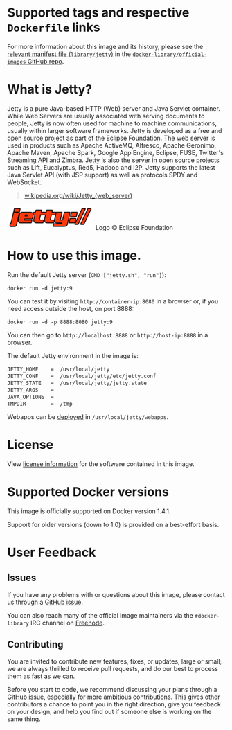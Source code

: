 # Supported tags and respective `Dockerfile` links



For more information about this image and its history, please see the [relevant
manifest file
(`library/jetty`)](https://github.com/docker-library/official-images/blob/master/library/jetty)
in the [`docker-library/official-images` GitHub
repo](https://github.com/docker-library/official-images).

# What is Jetty?

Jetty is a pure Java-based HTTP (Web) server and Java Servlet container. While
Web Servers are usually associated with serving documents to people, Jetty is
now often used for machine to machine communications, usually within larger
software frameworks. Jetty is developed as a free and open source project as
part of the Eclipse Foundation. The web server is used in products such as
Apache ActiveMQ, Alfresco, Apache Geronimo, Apache Maven, Apache
Spark, Google App Engine, Eclipse, FUSE, Twitter's Streaming API and Zimbra.
Jetty is also the server in open source projects such as Lift, Eucalyptus,
Red5, Hadoop and I2P. Jetty supports the latest Java Servlet API (with JSP
support) as well as protocols SPDY and WebSocket.

> [wikipedia.org/wiki/Jetty_(web_server)](https://en.wikipedia.org/wiki/Jetty_(web_server))

![logo](https://raw.githubusercontent.com/docker-library/docs/master/jetty/logo.png)
Logo &copy; Eclipse Foundation

# How to use this image.

Run the default Jetty server (`CMD ["jetty.sh", "run"]`):

    docker run -d jetty:9

You can test it by visiting `http://container-ip:8080` in a browser or, if you
need access outside the host, on port 8888:

    docker run -d -p 8888:8080 jetty:9

You can then go to `http://localhost:8888` or `http://host-ip:8888` in a
browser.

The default Jetty environment in the image is:

    JETTY_HOME    =  /usr/local/jetty
    JETTY_CONF    =  /usr/local/jetty/etc/jetty.conf
    JETTY_STATE   =  /usr/local/jetty/jetty.state
    JETTY_ARGS    =
    JAVA_OPTIONS  =
    TMPDIR        =  /tmp

Webapps can be [deployed](https://wiki.eclipse.org/Jetty/Howto/Deploy_Web_Applications)
in `/usr/local/jetty/webapps`.

# License

View [license information](http://eclipse.org/jetty/licenses.php) for the
software contained in this image.

# Supported Docker versions

This image is officially supported on Docker version 1.4.1.

Support for older versions (down to 1.0) is provided on a best-effort basis.

# User Feedback

## Issues

If you have any problems with or questions about this image, please contact us
 through a [GitHub issue](https://github.com/md5/docker-jetty/issues).

You can also reach many of the official image maintainers via the
`#docker-library` IRC channel on [Freenode](https://freenode.net).

## Contributing

You are invited to contribute new features, fixes, or updates, large or small;
we are always thrilled to receive pull requests, and do our best to process them
as fast as we can.

Before you start to code, we recommend discussing your plans 
through a [GitHub issue](https://github.com/md5/docker-jetty/issues), especially for more ambitious
contributions. This gives other contributors a chance to point you in the right
direction, give you feedback on your design, and help you find out if someone
else is working on the same thing.
